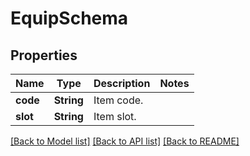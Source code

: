 # EquipSchema

## Properties

Name | Type | Description | Notes
------------ | ------------- | ------------- | -------------
**code** | **String** | Item code. | 
**slot** | **String** | Item slot. | 

[[Back to Model list]](../README.md#documentation-for-models) [[Back to API list]](../README.md#documentation-for-api-endpoints) [[Back to README]](../README.md)


